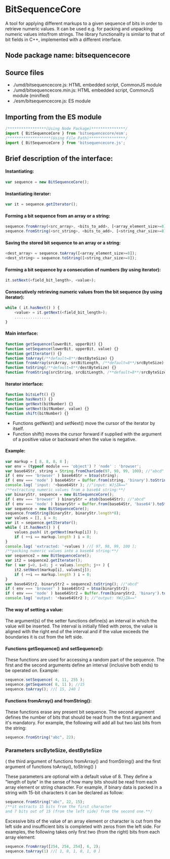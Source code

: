 # BitSequenceCore
A tool for applying different markups to a given sequence of bits in order to retrieve numeric values. 
It can be used e.g. for packing and unpacking numeric values into/from strings.
The library functionality is similar to that of bit fields in C++, implemented with a different interface.

## Node package name: bitsequencecore

## Source files
* ./umd/bitsequencecore.js: HTML embedded script, CommonJS module
* ./umd/bitsequencecore.min.js: HTML embedded script, CommonJS module (minified)
* ./esm/bitsequencecore.js: ES module

## Importing from the ES module
```javascript
/*****************(Using Node Package)***************/
import { BitSequenceCore } from 'bitsequencecore/esm';
/*******************(Using File Path)****************/
import { BitSequenceCore } from 'bitsequencecore.js';
```

## Brief description of the interface:

#### Instantiating:
```javascript
var sequence = new BitSequenceCore();
```

#### Instantiating iterator:
```javascript
var it = sequence.getIterator();
```

#### Forming a bit sequence from an array or a string:
```javascript
sequence.fromArray(<src_array>, <bits_to_add>, [<array_element_size>=8]);
sequence.fromString(<src_string>, <bits_to_add>, [<string_char_size>=8]);
```

#### Saving the stored bit sequence to an array or a string:
```javascript
<dest_array> = sequence.toArray([<array_element_size>=8]);
<dest_string> = sequence.toString([<string_char_size>=8]);
```

#### Forming a bit sequence by a consecution of numbers (by using iterator):
```javascript
it.setNext(<field_bit_length>, <value>);
```

#### Consecutively retrieving numeric values from the bit sequence (by using iterator):
```javascript
while ( it.hasNext() ) { 
    <value> = it.getNext(<field_bit_length>);
    ................
}
```

#### Main interface:
```javascript
function getSequence(lowerBit, upperBit) {}
function setSequence(lowerBit, upperBit, value) {}
function getIterator() {}
function toArray(/**default=8**/destByteSize) {}
function fromArray(srcArray, srcBitLength, /**default=8**/srcByteSize) {}
function toString(/**default=8**/destByteSize) {}
function fromString(srcString, srcBitLength, /**default=8**/srcByteSize) {}
```

#### Iterator interface:
```javascript
function bitsLeft() {}
function hasNext() {}
function getNext(bitNumber) {}
function setNext(bitNumber, value) {}
function shift(bitNumber) {}
```
* Functions getNext() and setNext() move the cursor of the iterator by itself.
* Function shift() moves the cursor forward if supplied with the argument of a positive value 
or backward when the value is negative.

#### Example:
```javascript
var markup = [ 8, 8, 8, 8 ];
var env = (typeof module === 'object') ? 'node' : 'browser';
var base64Str, string = String.fromCharCode(97, 98, 99, 100); //"abcd"
if ( env === 'browser' ) base64Str = btoa(string);
if ( env === 'node' ) base64Str = Buffer.from(string, 'binary').toString('base64');
console.log( 'input: '+base64Str ); //"input: WJjZA=="
/**extracting numeric values from a base64 string:**/
var binaryStr, sequence = new BitSequenceCore();
if ( env === 'browser' ) binaryStr = atob(base64Str); //"abcd"
if ( env === 'node' ) binaryStr = Buffer.from(base64Str, 'base64').toString('binary'); //"abcd"
var sequence = new BitSequenceCore();
sequence.fromString(binaryStr, binaryStr.length*8);
var values = [], i = 0;
var it = sequence.getIterator();
while ( it.hasNext() ) {
    values.push( it.getNext(markup[i]) );
    if ( ++i == markup.length ) i = 0;
}
console.log( 'extracted: '+values ) //[ 97, 98, 99, 100 ];
/**packing numeric values into a base64 string:**/
var sequence2 = new BitSequenceCore();
var it2 = sequence2.getIterator();
for ( var j=0, i=0; j < values.length; j++ ) {
    it2.setNext(markup[i], values[j]);
    if ( ++i == markup.length ) i = 0;
}
var base64Str2, binaryStr2 = sequence2.toString(); //"abcd"
if ( env === 'browser' ) base64Str2 = btoa(binaryStr2);
if ( env === 'node' ) base64Str2 = Buffer.from(binaryStr2, 'binary').toString('base64');
console.log( 'output: '+base64Str2 ); //"output: YWJjZA=="
```

#### The way of setting a value:
The argument(s) of the setter functions define(s) an interval in which the value will be inserted. 
The interval is initially filled with zeros, the value is aligned with the right end of the interval 
and if the value exceeds the boundaries it is cut from the left side.


#### Functions getSequence() and setSequence():
These functions are used for accessing a random part of the sequence.
The first and the second arguments define an interval (inclusive both ends) to be operated on.
Example:
```javascript
sequence.setSequence( 4, 11, 255 );
sequence.getSequence( 8, 11 ); //15
sequence.toArray(); //[ 15, 240 ]
```

#### Functions fromArray() and fromString():
These functions erase any present bit sequence. The second argument defines the number of bits
that should be read from the first argument and it's mandatory.
For example, the following will add all but two last bits from the string:
```javascript
sequence.fromString("abc", 22);
```

### Parameters srcByteSize, destByteSize

( the third argument of functions fromArray() and fromString() and 
the first argument of functions toArray(), toString() )

These parameters are optional with a default value of 8.
They define a "length of byte" in the sense of 
how many bits should be read from each array element or string character.
For example, if binary data is packed in 
a string with 15-bit characters it can be declared as follow:
```javascript
sequence.fromString("abc", 22, 15); 
/**it extracts 15 bits from the first character
and 7 bits out of 15 (from the left side) from the second one.**/
```
Excessive bits of the value of an array element or character is cut from the left side and 
insufficient bits is completed with zeros from the left side.
For examples, the following takes only first two (from the right) 
bits from each array element:
```javascript
sequence.fromArray([254, 254, 254], 6, 2);
sequence.toArray(1) //[ 1, 0, 1, 0, 1, 0 ]
```
